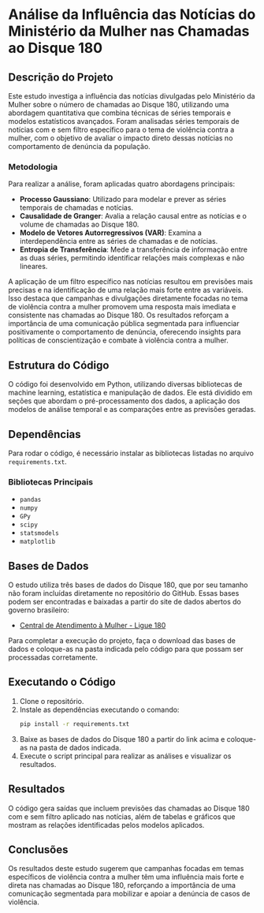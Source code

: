# Análise da Influência das Notícias do Ministério da Mulher nas Chamadas ao Disque 180

## Descrição do Projeto

Este estudo investiga a influência das notícias divulgadas pelo Ministério da Mulher sobre o número de chamadas ao Disque 180, utilizando uma abordagem quantitativa que combina técnicas de séries temporais e modelos estatísticos avançados. Foram analisadas séries temporais de notícias com e sem filtro específico para o tema de violência contra a mulher, com o objetivo de avaliar o impacto direto dessas notícias no comportamento de denúncia da população.

### Metodologia

Para realizar a análise, foram aplicadas quatro abordagens principais:
- **Processo Gaussiano**: Utilizado para modelar e prever as séries temporais de chamadas e notícias.
- **Causalidade de Granger**: Avalia a relação causal entre as notícias e o volume de chamadas ao Disque 180.
- **Modelo de Vetores Autorregressivos (VAR)**: Examina a interdependência entre as séries de chamadas e de notícias.
- **Entropia de Transferência**: Mede a transferência de informação entre as duas séries, permitindo identificar relações mais complexas e não lineares.

A aplicação de um filtro específico nas notícias resultou em previsões mais precisas e na identificação de uma relação mais forte entre as variáveis. Isso destaca que campanhas e divulgações diretamente focadas no tema de violência contra a mulher promovem uma resposta mais imediata e consistente nas chamadas ao Disque 180. Os resultados reforçam a importância de uma comunicação pública segmentada para influenciar positivamente o comportamento de denúncia, oferecendo insights para políticas de conscientização e combate à violência contra a mulher.

## Estrutura do Código

O código foi desenvolvido em Python, utilizando diversas bibliotecas de machine learning, estatística e manipulação de dados. Ele está dividido em seções que abordam o pré-processamento dos dados, a aplicação dos modelos de análise temporal e as comparações entre as previsões geradas.

## Dependências

Para rodar o código, é necessário instalar as bibliotecas listadas no arquivo `requirements.txt`.

### Bibliotecas Principais
- `pandas`
- `numpy`
- `GPy`
- `scipy`
- `statsmodels`
- `matplotlib`

## Bases de Dados

O estudo utiliza três bases de dados do Disque 180, que por seu tamanho não foram incluídas diretamente no repositório do GitHub. Essas bases podem ser encontradas e baixadas a partir do site de dados abertos do governo brasileiro:

- [Central de Atendimento à Mulher - Ligue 180](https://dados.gov.br/dados/conjuntos-dados/central-de-atendimento-a-mulher--ligue-180)

Para completar a execução do projeto, faça o download das bases de dados e coloque-as na pasta indicada pelo código para que possam ser processadas corretamente.

## Executando o Código

1. Clone o repositório.
2. Instale as dependências executando o comando:
   ```bash
   pip install -r requirements.txt
3. Baixe as bases de dados do Disque 180 a partir do link acima e coloque-as na pasta de dados indicada.
4. Execute o script principal para realizar as análises e visualizar os resultados.

## Resultados
O código gera saídas que incluem previsões das chamadas ao Disque 180 com e sem filtro aplicado nas notícias, além de tabelas e gráficos que mostram as relações identificadas pelos modelos aplicados.

## Conclusões
Os resultados deste estudo sugerem que campanhas focadas em temas específicos de violência contra a mulher têm uma influência mais forte e direta nas chamadas ao Disque 180, reforçando a importância de uma comunicação segmentada para mobilizar e apoiar a denúncia de casos de violência.
